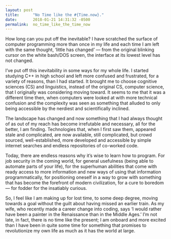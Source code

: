 ```yaml
---
layout: post
title:      "No Time like the #{Time.now}."
date:       2018-01-21 14:31:32 -0500
permalink:  no_time_like_the_time_now
---
```



How long can you put off the inevitable? I have scratched the surface of computer programming more than once in my life and each time I am left with the same thought, ‘little has changed’ — from the original blinking cursor on the white bash/DOS screen, the interface at its lowest level has not changed.

I’ve put off this inevitability in some ways for my whole life. I started studying C++ in high school and left more confused and frustrated, for a variety of reasons, than I had started. It brought me to choose cognitive sciences (CS) and linguistics, instead of the original CS, computer science, that I originally was considering moving toward. It seems to me that it was a different time then, when computers were looked at with more technical confusion and the complexity was seen as something that alluded to only being accessible by the nerdiest and scientifically inclined.

The landscape has changed and now something that I had always thought of as out of my reach has become irrefutable and necessary, all for the better, I am finding. Technologies that, when I first saw them, appeared stale and complicated, are now available, still complicated, but crowd sourced, well-established, more developed and accessible by simple internet searches and endless repositories of co-worked code.

Today, there are endless reasons why it’s wise to learn how to program. For job security in the coming world, for general usefulness (being able to automate parts of your life), for the superhuman abilities that come with ready access to more information and new ways of using that information programmatically, for positioning oneself in a way to grow with something that has become the forefront of modern civilization, for a cure to boredom — for fodder for the insatiably curious.

So, I feel like I am making up for lost time, to some deep degree, moving towards a goal without the guilt about having missed an earlier train. As my wife, who recently made a career change into coding, says ‘I would rather have been a painter in the Renaissance than in the Middle Ages.’ I’m not late, in fact, there is no time like the present; I am onboard and more excited than I have been in quite some time for something that promises to revolutionize my own life as much as it has the world at large.
